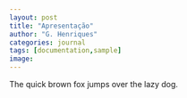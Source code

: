 ```yaml
---
layout: post
title: "Apresentação"
author: "G. Henriques"
categories: journal
tags: [documentation,sample]
image:
---
```


The quick brown fox jumps over the lazy dog.
